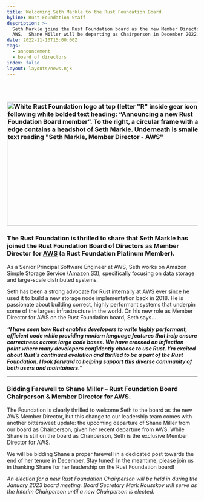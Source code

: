 ```yaml
---
title: Welcoming Seth Markle to the Rust Foundation Board
byline: Rust Foundation Staff
description: >-
  Seth Markle joins the Rust Foundation board as the new Member Director for
  AWS.  Shane Miller will be departing as Chairperson in December 2022. 
date: 2022-11-10T15:00:00Z
tags:
  - announcement
  - board of directors
index: false
layout: layouts/news.njk
---
```

### &nbsp;

### <img width="580" height="326" alt="White Rust Foundation logo at top (letter &quot;R&quot; inside gear icon) with the following white bolded text heading: “Announcing a new Rust Foundation Board member”. To the right, a circular frame with a zig-zag edge contains a headshot of Seth Markle. Underneath is smaller white text reading &quot;Seth Markle, Member Director - AWS&quot;" title="Seth Markle Announcement" src="/img/news/2022-11-10-welcoming-seth-markle-to-the-rust-foundation-board/Board-Announcements.png" />

### The Rust Foundation is thrilled to share that Seth Markle has joined the Rust Foundation Board of Directors as Member Director for <a target="_blank" rel="noopener" href="https://aws.amazon.com/">AWS</a> (a Rust Foundation Platinum Member).&nbsp;

As a Senior Principal Software Engineer at AWS, Seth works on Amazon Simple Storage Service (<a target="_blank" rel="noopener" href="https://aws.amazon.com/s3/">Amazon S3</a>), specifically focusing on data storage and large-scale distributed systems.&nbsp;

Seth has been a strong advocate for Rust internally at AWS ever since he used it to build a new storage node implementation back in 2018. He is passionate about building correct, highly performant systems that underpin some of the largest infrastructure in the world. On his new role as Member Director for AWS on the Rust Foundation board, Seth says…

***“I have seen how Rust enables developers to write highly performant, efficient code while providing modern language features that help ensure correctness across large code bases. We have crossed an inflection point where many developers confidently choose to use Rust. I’m excited about Rust’s continued evolution and thrilled to be a part of the Rust Foundation. I look forward to helping support this diverse community of both users and maintainers.”***

---

### Bidding Farewell to Shane Miller – Rust Foundation Board Chairperson & Member Director for AWS.

The Foundation is clearly thrilled to welcome Seth to the board as the new AWS Member Director, but this change to our leadership team comes with another bittersweet update: the upcoming departure of Shane Miller from our board as Chairperson, given her recent departure from AWS. While Shane is still on the board as Chairperson, Seth is the exclusive Member Director for AWS.&nbsp;

We will be bidding Shane a proper farewell in a dedicated post towards the end of her tenure in December. Stay tuned\! In the meantime, please join us in thanking Shane for her leadership on the Rust Foundation board\!

*An election for a new Rust Foundation Chairperson will be held in during the January 2023 board meeting. Board Secretary Mark Rousskov will serve as the Interim Chairperson until a new Chairperson is elected.*
